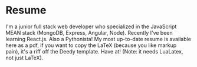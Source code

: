 # Resume

I'm a junior full stack web developer who specialized in the JavaScript MEAN stack (MongoDB, Express, Angular, Node). Recently I've been learning React.js. Also a Pythonista! My most up-to-date resume is available here as a pdf, if you want to copy the LaTeX (because you like markup pain), it's a riff off the Deedy template. Have at! (Note: it needs LuaLatex, not just LaTeX).
